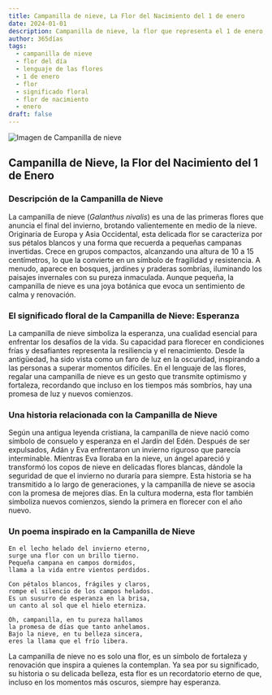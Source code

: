 ```yaml
---
title: Campanilla de nieve, La Flor del Nacimiento del 1 de enero
date: 2024-01-01
description: Campanilla de nieve, la flor que representa el 1 de enero, simboliza Esperanza. Descubre su fascinante historia, significado en el lenguaje de las flores y una poesía que celebra su belleza.
author: 365días
tags:
  - campanilla de nieve
  - flor del día
  - lenguaje de las flores
  - 1 de enero
  - flor
  - significado floral
  - flor de nacimiento
  - enero
draft: false
---
```



![Imagen de Campanilla de nieve](https://cdn.pixabay.com/photo/2020/02/24/10/51/flower-4875870_1280.jpg#center)


## Campanilla de Nieve, la Flor del Nacimiento del 1 de Enero

### Descripción de la Campanilla de Nieve

La campanilla de nieve (_Galanthus nivalis_) es una de las primeras flores que anuncia el final del invierno, brotando valientemente en medio de la nieve. Originaria de Europa y Asia Occidental, esta delicada flor se caracteriza por sus pétalos blancos y una forma que recuerda a pequeñas campanas invertidas. Crece en grupos compactos, alcanzando una altura de 10 a 15 centímetros, lo que la convierte en un símbolo de fragilidad y resistencia. A menudo, aparece en bosques, jardines y praderas sombrías, iluminando los paisajes invernales con su pureza inmaculada. Aunque pequeña, la campanilla de nieve es una joya botánica que evoca un sentimiento de calma y renovación.



### El significado floral de la Campanilla de Nieve: Esperanza

La campanilla de nieve simboliza la esperanza, una cualidad esencial para enfrentar los desafíos de la vida. Su capacidad para florecer en condiciones frías y desafiantes representa la resiliencia y el renacimiento. Desde la antigüedad, ha sido vista como un faro de luz en la oscuridad, inspirando a las personas a superar momentos difíciles. En el lenguaje de las flores, regalar una campanilla de nieve es un gesto que transmite optimismo y fortaleza, recordando que incluso en los tiempos más sombríos, hay una promesa de luz y nuevos comienzos.



### Una historia relacionada con la Campanilla de Nieve

Según una antigua leyenda cristiana, la campanilla de nieve nació como símbolo de consuelo y esperanza en el Jardín del Edén. Después de ser expulsados, Adán y Eva enfrentaron un invierno riguroso que parecía interminable. Mientras Eva lloraba en la nieve, un ángel apareció y transformó los copos de nieve en delicadas flores blancas, dándole la seguridad de que el invierno no duraría para siempre. Esta historia se ha transmitido a lo largo de generaciones, y la campanilla de nieve se asocia con la promesa de mejores días. En la cultura moderna, esta flor también simboliza nuevos comienzos, siendo la primera en florecer con el año nuevo.



### Un poema inspirado en la Campanilla de Nieve

```
En el lecho helado del invierno eterno,  
surge una flor con un brillo tierno.  
Pequeña campana en campos dormidos,  
llama a la vida entre vientos perdidos.  

Con pétalos blancos, frágiles y claros,  
rompe el silencio de los campos helados.  
Es un susurro de esperanza en la brisa,  
un canto al sol que el hielo eterniza.  

Oh, campanilla, en tu pureza hallamos  
la promesa de días que tanto anhelamos.  
Bajo la nieve, en tu belleza sincera,  
eres la llama que el frío libera.  
```


La campanilla de nieve no es solo una flor, es un símbolo de fortaleza y renovación que inspira a quienes la contemplan. Ya sea por su significado, su historia o su delicada belleza, esta flor es un recordatorio eterno de que, incluso en los momentos más oscuros, siempre hay esperanza.